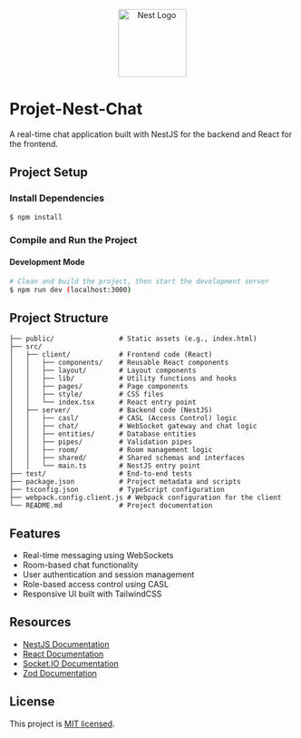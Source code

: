 <p align="center">
  <a href="http://nestjs.com/" target="blank"><img src="https://nestjs.com/img/logo-small.svg" width="120" alt="Nest Logo" /></a>
</p>

# Projet-Nest-Chat

A real-time chat application built with NestJS for the backend and React for the frontend.

## Project Setup

### Install Dependencies

```bash
$ npm install
```

### Compile and Run the Project

#### Development Mode

```bash
# Clean and build the project, then start the development server
$ npm run dev (localhost:3000)
```

## Project Structure

```
├── public/                # Static assets (e.g., index.html)
├── src/
│   ├── client/            # Frontend code (React)
│   │   ├── components/    # Reusable React components
│   │   ├── layout/        # Layout components
│   │   ├── lib/           # Utility functions and hooks
│   │   ├── pages/         # Page components
│   │   ├── style/         # CSS files
│   │   └── index.tsx      # React entry point
│   ├── server/            # Backend code (NestJS)
│   │   ├── casl/          # CASL (Access Control) logic
│   │   ├── chat/          # WebSocket gateway and chat logic
│   │   ├── entities/      # Database entities
│   │   ├── pipes/         # Validation pipes
│   │   ├── room/          # Room management logic
│   │   ├── shared/        # Shared schemas and interfaces
│   │   └── main.ts        # NestJS entry point
├── test/                  # End-to-end tests
├── package.json           # Project metadata and scripts
├── tsconfig.json          # TypeScript configuration
├── webpack.config.client.js # Webpack configuration for the client
└── README.md              # Project documentation
```

## Features

- Real-time messaging using WebSockets
- Room-based chat functionality
- User authentication and session management
- Role-based access control using CASL
- Responsive UI built with TailwindCSS

## Resources

- [NestJS Documentation](https://docs.nestjs.com)
- [React Documentation](https://reactjs.org/docs/getting-started.html)
- [Socket.IO Documentation](https://socket.io/docs/v4/)
- [Zod Documentation](https://zod.dev/)

## License

This project is [MIT licensed](https://opensource.org/licenses/MIT).